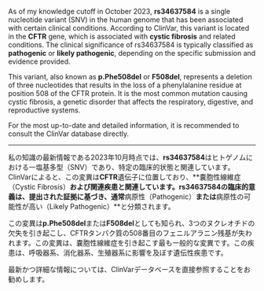 As of my knowledge cutoff in October 2023, **rs34637584** is a single nucleotide variant (SNV) in the human genome that has been associated with certain clinical conditions. According to ClinVar, this variant is located in the **CFTR** gene, which is associated with **cystic fibrosis** and related conditions. The clinical significance of rs34637584 is typically classified as **pathogenic** or **likely pathogenic**, depending on the specific submission and evidence provided.

This variant, also known as **p.Phe508del** or **F508del**, represents a deletion of three nucleotides that results in the loss of a phenylalanine residue at position 508 of the CFTR protein. It is the most common mutation causing cystic fibrosis, a genetic disorder that affects the respiratory, digestive, and reproductive systems.

For the most up-to-date and detailed information, it is recommended to consult the ClinVar database directly.

---

私の知識の最新情報である2023年10月時点では、**rs34637584**はヒトゲノムにおける一塩基多型（SNV）であり、特定の臨床的状態と関連しています。ClinVarによると、この変異は**CFTR**遺伝子に位置しており、**嚢胞性線維症（Cystic Fibrosis）**および関連疾患と関連しています。rs34637584の臨床的意義は、提出された証拠に基づき、通常**病原性（Pathogenic）**または**病原性の可能性が高い（Likely Pathogenic）**と分類されます。

この変異は**p.Phe508del**または**F508del**としても知られ、3つのヌクレオチドの欠失を引き起こし、CFTRタンパク質の508番目のフェニルアラニン残基が失われます。この変異は、嚢胞性線維症を引き起こす最も一般的な変異です。この疾患は、呼吸器系、消化器系、生殖器系に影響を及ぼす遺伝性疾患です。

最新かつ詳細な情報については、ClinVarデータベースを直接参照することをお勧めします。